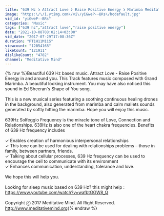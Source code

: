 ```yaml
---
title: "639 Hz ❯ Attract Love ❯ Raise Positive Energy ❯ Marimba Meditation Music"
image: "https:\/\/i.ytimg.com\/vi\/yiGweP--BRs\/hqdefault.jpg"
vid_id: "yiGweP--BRs"
categories: "Music"
tags: ["639 hz","attract love","raise positive energy"]
date: "2021-10-08T08:02:14+03:00"
vid_date: "2017-07-29T17:08:36Z"
duration: "PT1H11M11S"
viewcount: "12054168"
likeCount: "121911"
dislikeCount: "4782"
channel: "Meditative Mind"
---
```

{% raw %}Beautiful 639 Hz based music. Attract Love - Raise Positive Energy in and around you. This Track features music composed with Grand Marimba. A beautiful looking instrument. You may have also noticed this sound in Ed Sheeran's Shape of You song. <br /><br />This is a new musical series featuring a soothing continuous healing drones in the background, also generated from marimba and calm mallets sounds generated by softly hitting the marimba. Hope you will enjoy this music.<br /><br />639Hz Solfeggio Frequency is the miracle tone of Love, Connection and Relationships. 639Hz is also one of the heart chakra frequencies. Benefits of 639 Hz frequency includes<br /><br />✓ Enables creation of harmonious interpersonal relationships<br />✓ This tone can be used for dealing with relationships problems – those in family, between partners, friends.<br />✓ Talking about cellular processes, 639 Hz frequency can be used to encourage the cell to communicate with its environment<br />✓ Enhances communication, understanding, tolerance and love.<br /><br />We hope this will help you.<br /><br />Looking for sleep music based on 639 Hz? this might help : <a rel="nofollow" target="blank" href="https://www.youtube.com/watch?v=wafbtGGW8_Q">https://www.youtube.com/watch?v=wafbtGGW8_Q</a><br /><br />Copyright ⓒ 2017 Meditative Mind. All Right Reserved.<br /><a rel="nofollow" target="blank" href="http://www.meditativemind.org">http://www.meditativemind.org</a>{% endraw %}
